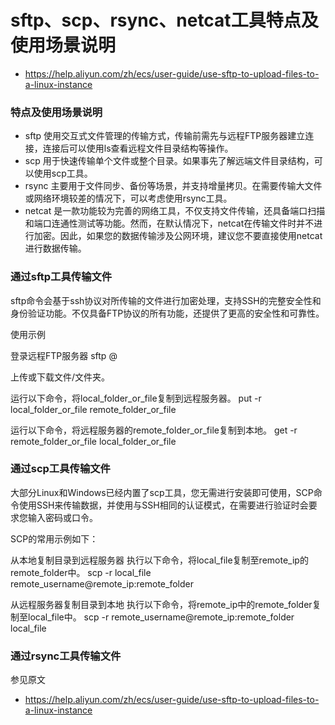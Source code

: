 # sftp、scp、rsync、netcat工具特点及使用场景说明
- https://help.aliyun.com/zh/ecs/user-guide/use-sftp-to-upload-files-to-a-linux-instance

### 特点及使用场景说明

- sftp 使用交互式文件管理的传输方式，传输前需先与远程FTP服务器建立连接，连接后可以使用ls查看远程文件目录结构等操作。
- scp 用于快速传输单个文件或整个目录。如果事先了解远端文件目录结构，可以使用scp工具。
- rsync 主要用于文件同步、备份等场景，并支持增量拷贝。在需要传输大文件或网络环境较差的情况下，可以考虑使用rsync工具。
- netcat 是一款功能较为完善的网络工具，不仅支持文件传输，还具备端口扫描和端口连通性测试等功能。然而，在默认情况下，netcat在传输文件时并不进行加密。因此，如果您的数据传输涉及公网环境，建议您不要直接使用netcat进行数据传输。

 ### 通过sftp工具传输文件

sftp命令会基于ssh协议对所传输的文件进行加密处理，支持SSH的完整安全性和身份验证功能。不仅具备FTP协议的所有功能，还提供了更高的安全性和可靠性。

使用示例

  登录远程FTP服务器
  sftp <user-name>@<remote-ftp-server-ip>
  
  上传或下载文件/文件夹。
  
  运行以下命令，将local_folder_or_file复制到远程服务器。
  put -r local_folder_or_file remote_folder_or_file
  
  运行以下命令，将远程服务器的remote_folder_or_file复制到本地。 
  get -r remote_folder_or_file local_folder_or_file

### 通过scp工具传输文件

大部分Linux和Windows已经内置了scp工具，您无需进行安装即可使用，SCP命令使用SSH来传输数据，并使用与SSH相同的认证模式，在需要进行验证时会要求您输入密码或口令。

SCP的常用示例如下：

  从本地复制目录到远程服务器
  执行以下命令，将local_file复制至remote_ip的remote_folder中。
  scp -r local_file remote_username@remote_ip:remote_folder
  
  从远程服务器复制目录到本地
  执行以下命令，将remote_ip中的remote_folder复制至local_file中。
  scp -r remote_username@remote_ip:remote_folder local_file

### 通过rsync工具传输文件

参见原文

- https://help.aliyun.com/zh/ecs/user-guide/use-sftp-to-upload-files-to-a-linux-instance
